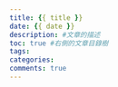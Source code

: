 ```yaml
---
title: {{ title }}
date: {{ date }}
description: #文章的描述
toc: true #右側的文章目錄樹
tags:
categories:
comments: true
---
```

